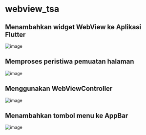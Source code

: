 # webview_tsa

## Menambahkan widget WebView ke Aplikasi Flutter
![image](https://user-images.githubusercontent.com/64391578/191058204-0bd5980d-4708-4ad0-b09a-561101f29476.png)

## Memproses peristiwa pemuatan halaman
![image](https://user-images.githubusercontent.com/64391578/191060791-6e5438a8-bd92-45a0-8848-e98d79e1fce6.png)

## Menggunakan WebViewController
![image](https://user-images.githubusercontent.com/64391578/191061751-d585997b-f9f1-4859-aa90-42639c4865fb.png)

## Menambahkan tombol menu ke AppBar
![image](https://user-images.githubusercontent.com/64391578/191062882-4a3fa34c-62af-4a9f-a1d3-c15e2f4fe16e.png)

